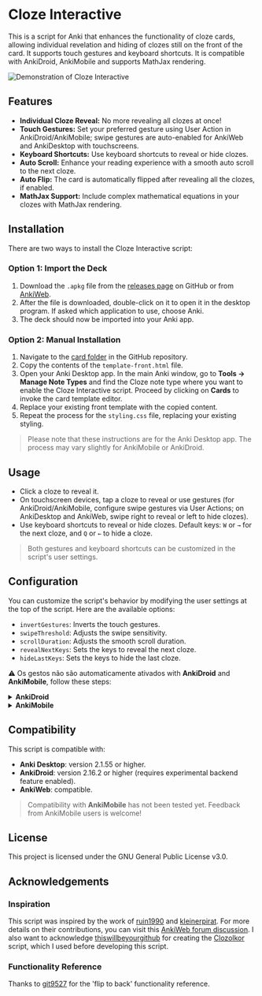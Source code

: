 # Cloze Interactive

This is a script for Anki that enhances the functionality of cloze cards, allowing individual revelation and hiding of clozes still on the front of the card. It supports touch gestures and keyboard shortcuts. It is compatible with AnkiDroid, AnkiMobile and supports MathJax rendering.

![Demonstration of Cloze Interactive](https://github.com/huandney/Anki-Cloze-Interactive/assets/19948348/5c64a125-97ef-4ae8-9855-327765ccc5c6)

## Features

- **Individual Cloze Reveal:** No more revealing all clozes at once!
- **Touch Gestures:** Set your preferred gesture using User Action in AnkiDroid/AnkiMobile; swipe gestures are auto-enabled for AnkiWeb and AnkiDesktop with touchscreens.
- **Keyboard Shortcuts:** Use keyboard shortcuts to reveal or hide clozes.
- **Auto Scroll:** Enhance your reading experience with a smooth auto scroll to the next cloze.
- **Auto Flip:** The card is automatically flipped after revealing all the clozes, if enabled.
- **MathJax Support:** Include complex mathematical equations in your clozes with MathJax rendering.

## Installation

There are two ways to install the Cloze Interactive script:

### Option 1: Import the Deck

1. Download the `.apkg` file from the [releases page](https://github.com/huandney/Anki-Cloze-Interactive/releases) on GitHub or from [AnkiWeb](https://ankiweb.net/shared/info/1523903214).
2. After the file is downloaded, double-click on it to open it in the desktop program. If asked which application to use, choose Anki.
3. The deck should now be imported into your Anki app.

### Option 2: Manual Installation

1. Navigate to the [card folder](https://github.com/huandney/Anki-Cloze-Interactive/tree/main/card) in the GitHub repository.
2. Copy the contents of the `template-front.html` file.
3. Open your Anki Desktop app. In the main Anki window, go to **Tools → Manage Note Types** and find the Cloze note type where you want to enable the Cloze Interactive script. Proceed by clicking on **Cards** to invoke the card template editor.
4. Replace your existing front template with the copied content.
5. Repeat the process for the `styling.css` file, replacing your existing styling.

> Please note that these instructions are for the Anki Desktop app. The process may vary slightly for AnkiMobile or AnkiDroid.

## Usage

- Click a cloze to reveal it.
- On touchscreen devices, tap a cloze to reveal or use gestures (for AnkiDroid/AnkiMobile, configure swipe gestures via User Actions; on AnkiDesktop and AnkiWeb, swipe right to reveal or left to hide clozes).
- Use keyboard shortcuts to reveal or hide clozes. Default keys: `W` or `→` for the next cloze, and `Q` or `←` to hide a cloze.

> Both gestures and keyboard shortcuts can be customized in the script's user settings.

## Configuration

You can customize the script's behavior by modifying the user settings at the top of the script. Here are the available options:

- `invertGestures`: Inverts the touch gestures.
- `swipeThreshold`: Adjusts the swipe sensitivity.
- `scrollDuration`: Adjusts the smooth scroll duration.
- `revealNextKeys`: Sets the keys to reveal the next cloze.
- `hideLastKeys`: Sets the keys to hide the last cloze.

:warning: Os gestos não são automaticamente ativados with **AnkiDroid** and **AnkiMobile**, follow these steps:

<details>
  <summary><strong>AnkiDroid</strong></summary>
  
  1. Go to **Settings**.
  2. Navigate to **Controls**.
  3. Under the **User Actions** section, configure a gesture of your choice, **User Action 1** is set to reveal the next cloze, and **User Action 2** is designated to hide the last revealed cloze.
</details>

<details>
  <summary><strong>AnkiMobile</strong></summary>
  
  1. Go to **Settings**.
  2. Navigate to **Review**.
  3. Open **Taps** or **Swipes**.
  4. In the "WHEN THE QUESTION IS SHOWN" section, select a gesture of your choice and assign **User Action 1** is set to reveal the next cloze and **User Action 2** is designated to hide the last revealed cloze.
</details>


## Compatibility

This script is compatible with:

- **Anki Desktop**: version 2.1.55 or higher.
- **AnkiDroid**: version 2.16.2 or higher (requires experimental backend feature enabled).
- **AnkiWeb**: compatible.

> Compatibility with **AnkiMobile** has not been tested yet. Feedback from AnkiMobile users is welcome!

## License

This project is licensed under the GNU General Public License v3.0.

## Acknowledgements

### Inspiration

This script was inspired by the work of [ruin1990](https://github.com/ruin1990) and [kleinerpirat](https://github.com/kleinerpirat). For more details on their contributions, you can visit this [AnkiWeb forum discussion](https://forums.ankiweb.net/t/cloze-one-by-one-uncovering/12584). I also want to acknowledge [thiswillbeyourgithub](https://github.com/thiswillbeyourgithub) for creating the [Clozolkor](https://github.com/thiswillbeyourgithub/Clozolkor) script, which I used before developing this script.

### Functionality Reference

Thanks to [git9527](https://github.com/git9527) for the 'flip to back' functionality reference.

